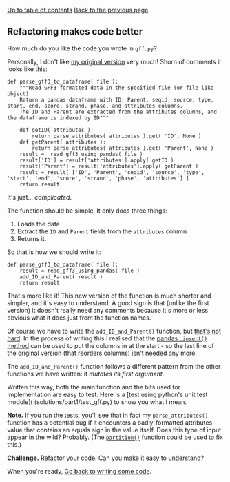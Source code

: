 [Up to table of contents](README.md)
[Back to the previous page](Converting_gff_to_sqlite.md)

## Refactoring makes code better

How much do you like the code you wrote in `gff.py`?

Personally, I don't like [my original version](solutions/part1/gff.py) very much! Shorn of comments it
looks like this:

```
def parse_gff3_to_dataframe( file ):
    """Read GFF3-formatted data in the specified file (or file-like object)
    Return a pandas dataframe with ID, Parent, seqid, source, type, start, end, score, strand, phase, and attributes columns.
    The ID and Parent are extracted from the attributes columns, and the dataframe is indexed by ID"""

    def getID( attributes ):
        return parse_attributes( attributes ).get( 'ID', None )
    def getParent( attributes ):
        return parse_attributes( attributes ).get( 'Parent', None )
    result = _read_gff3_using_pandas( file )
    result['ID'] = result['attributes'].apply( getID )
    result['Parent'] = result['attributes'].apply( getParent )
    result = result[ ['ID', 'Parent', 'seqid', 'source', 'type', 'start', 'end', 'score', 'strand', 'phase', 'attributes'] ]
    return result
```

It's just... *complicated*.

The function should be simple.  It only does three things:

1. Loads the data
2. Extract the `ID` and `Parent` fields from the `attributes` column
3. Returns it.

So that is how we should write it:

```
def parse_gff3_to_dataframe( file ):
    result = read_gff3_using_pandas( file )
    add_ID_and_Parent( result )
    return result
```

That's more like it! This new version of the function is much shorter and simpler, and it's easy to understand. A good
sign is that (unlike the first version) it doesn't really need any comments because it's more or less obvious what it
does just from the function names.

Of course we have to write the `add_ID_and_Parent()` function, but [that's not hard](solutions/part1/gff.py). In the
process of writing this I realised that the [pandas `.insert()`
method](https://pandas.pydata.org/docs/reference/api/pandas.DataFrame.insert.html) can be used to put the columns in at
the start - so the last line of the original version (that reorders columns) isn't needed any more.

The `add_ID_and_Parent()` function follows a different pattern from the other functions we have written: it *mutates
its first argument*.  

Written this way, both the main function and the bits used for implementation are easy to test. Here is a [test using
python's unit test module]( (solutions/part1/test_gff.py) to show you what I mean.

**Note.** If you run the tests, you'll see that in fact my `parse_attributes()` function has a potential bug if it
encounters a badly-formatted attributes value that contains an equals sign in the value itself. Does this type of input
appear in the wild? Probably. (The [`partition()`](https://docs.python.org/3/library/stdtypes.html) function could be
used to fix this.)

**Challenge.** Refactor your code. Can you make it easy to understand?

When you're ready, [Go back to writing some code](Getting_started_writing_some_code.md).
